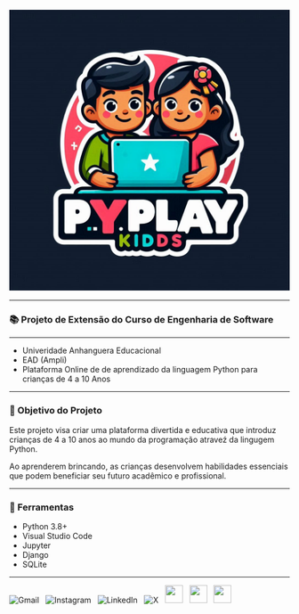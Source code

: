 
![PyPlayKids](images/logo2.jpeg)

---

### 📚 Projeto de Extensão do Curso de Engenharia de Software 

---
- Univeridade Anhanguera Educacional
- EAD (Ampli)
-  Plataforma Online de de aprendizado da linguagem Python para crianças de 4 a 10 Anos
---

### 🎯 Objetivo do Projeto

 Este projeto visa criar uma plataforma divertida e educativa que introduz crianças de 4 a 10 anos ao mundo da programação atraveź da lingugem Python. 
 
 Ao aprenderem brincando, as crianças desenvolvem habilidades essenciais que podem beneficiar seu futuro acadêmico e profissional. 

---

### 🚀 Ferramentas

- Python 3.8+
- Visual Studio Code
- Jupyter
- Django
- SQLite

---

<div>
  <a href="mailto:alexandre.lorena@gmail.com" style="text-decoration: none;">
    <img src="https://cdn.simpleicons.org/gmail" alt="Gmail" width="32" height="32"></a>&nbsp;&nbsp;
  <a href="https://www.instagram.com/alexandre_lorena/" style="text-decoration: none;">
    <img src="https://cdn.simpleicons.org/instagram" alt="Instagram" width="32" height="32"></a>&nbsp;&nbsp; 
<a href="https://www.linkedin.com/in/alexandreluizlorena/" style="text-decoration: none;">
    <img src="https://cdn.simpleicons.org/linkedin" alt="LinkedIn" width="32" height="32"></a>&nbsp;&nbsp;
  <a href="https://twitter.com/alefaith" style="text-decoration: none;">
    <img src="https://cdn.simpleicons.org/x" alt="X" width="32" height="32"></a>&nbsp;&nbsp;
  <a href="https://www.youtube.com/@alefaith2008/featured" style="text-decoration: none;">
    <img src="https://cdn.simpleicons.org/youtube" width="32" height="32"></a>&nbsp;&nbsp;
  <a href="https://steamcommunity.com/id/alexandrelorena/" style="text-decoration: none;">
    <img src="https://cdn.simpleicons.org/steam/gray" width="32" height="32"></a>&nbsp;&nbsp;
  <a href="https://discord.com/channels/alelorena" style="text-decoration: none;">
    <img src="https://cdn.simpleicons.org/discord" width="32" height="32"></a>
</div>
